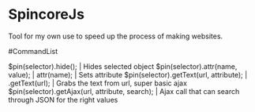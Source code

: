 # SpincoreJs
Tool for my own use to speed up the process of making websites.

#CommandList

$pin(selector).hide();                                             | Hides selected object
$pin(selector).attr(name, value); | attr(name);                    | Sets attribute
$pin(selector).getText(url, attribute); | .getText(url);           | Grabs the text from url, super basic ajax
$pin(selector).getAjax(url, attribute, search);                    | Ajax call that can search through JSON for the right values
